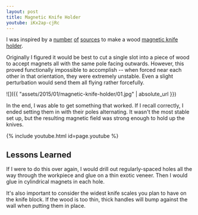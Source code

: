 ```yaml
---
layout: post
title: Magnetic Knife Holder
youtube: iKx2ap-cjRc
---
```

I was inspired by a
[number](http://www.instructables.com/id/Rainbow-Wood-Magnetic-Knife-Strip/?ALLSTEPS)
[of](http://www.makeville.com/ext/Make%20a%20Magnetic%20Wood%20Knife%20Holder.pdf)
[sources](http://makezine.com/projects/magnetic-knife-rack/) to make a wood
[magnetic knife holder](https://www.kjmagnetics.com/blog.asp?p=magnetic-knife-holder).

Originally I figured it would be best to cut a single slot into a piece of wood
to accept magnets all with the same pole facing outwards. However, this proved
functionally impossible to accomplish -- when forced near each other in that
orientation, they were extremely unstable. Even a slight perturbation would send
them all flying rather forcefully.

![]({{ "assets/2015/01/magnetic-knife-holder/01.jpg" | absolute_url }})

In the end, I was able to get something that worked. If I recall correctly, I
ended setting them in with their poles alternating. It wasn't the most stable
set up, but the resulting magnetic field was strong enough to hold up the knives.

{% include youtube.html id=page.youtube %}

## Lessons Learned

If I were to do this over again, I would drill out regularly-spaced holes all
the way through the workpiece and glue on a thin exotic veneer. Then I would
glue in cylindrical magnets in each hole.

It's also important to consider the widest knife scales you plan to have on the
knife block. If the wood is too thin, thick handles will bump against the wall
when putting them in place.

